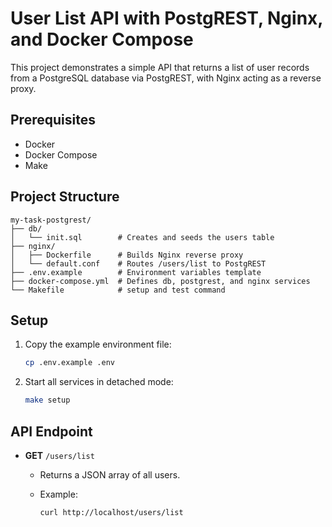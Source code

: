 # User List API with PostgREST, Nginx, and Docker Compose

This project demonstrates a simple API that returns a list of user records from a PostgreSQL database via PostgREST, with Nginx acting as a reverse proxy.

## Prerequisites

* Docker
* Docker Compose
* Make

## Project Structure

```
my-task-postgrest/
├── db/
│   └── init.sql        # Creates and seeds the users table
├── nginx/
│   ├── Dockerfile      # Builds Nginx reverse proxy
│   └── default.conf    # Routes /users/list to PostgREST
├── .env.example        # Environment variables template
├── docker-compose.yml  # Defines db, postgrest, and nginx services
└── Makefile            # setup and test command
```

## Setup

1. Copy the example environment file:

   ```bash
   cp .env.example .env
   ```

2. Start all services in detached mode:

   ```bash
   make setup
   ```

## API Endpoint

* **GET** `/users/list`

    * Returns a JSON array of all users.
    * Example:

      ```bash
      curl http://localhost/users/list
      ```
